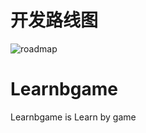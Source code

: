 
<div align=center><imgsrc="https://img-blog.csdn.net/20161028230559575"/></div>

# 开发路线图
![roadmap](mDrivEngine/develep.jpg)


# Learnbgame
Learnbgame is Learn by game




